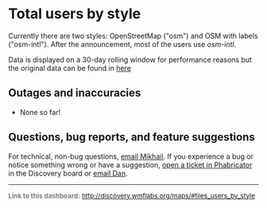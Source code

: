 Total users by style
=======

Currently there are two styles: OpenStreetMap ("osm") and OSM with labels ("osm-intl"). After the announcement, most of the users use _osm-intl_.

Data is displayed on a 30-day rolling window for performance reasons but the original data can be found in [here](http://datasets.wikimedia.org/aggregate-datasets/maps/)

Outages and inaccuracies
------

* None so far!

Questions, bug reports, and feature suggestions
------
For technical, non-bug questions, [email Mikhail](mailto:mpopov@wikimedia.org?subject=Dashboard%20Question). If you experience a bug or notice something wrong or have a suggestion, [open a ticket in Phabricator](https://phabricator.wikimedia.org/maniphest/task/create/?projects=Discovery) in the Discovery board or [email Dan](mailto:dgarry@wikimedia.org?subject=Dashboard%20Question).

<hr style="border-color: gray;">
<p style="font-size: small; color: gray;">
  <strong>Link to this dashboard:</strong>
  <a href="http://discovery.wmflabs.org/maps/#tiles_users_by_style">
    http://discovery.wmflabs.org/maps/#tiles_users_by_style
  </a>
</p>
